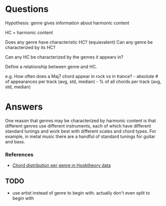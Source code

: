 # Questions

Hypothesis: genre gives information about harmonic content

HC = harmonic content

Does any genre have characteristic HC?
(equiavalent) Can any genre be characterized by its HC?

Can any HC be characterized by the genres it appears in?

Define a relationship between genre and HC.

e.g. How often does a Maj7 chord appear in rock vs in trance? - absolute # of appearances per track (avg, std, median) - % of all chords per track (avg, std, median)

# Answers

One reason that genres may be characterized by harmonic content is that different genres use different instruments, each of which have different standard tunings and work best with different scales and chord types. For example, in metal music there are a handful of standard tunings for guitar and bass.

### References

-   [Chord distribution per genre in Hooktheory data](https://salu133445.github.io/pdf/chord-progression-analysis-report.pdf)

## TODO

-   use artist instead of genre to begin with. actually don't even split to begin with